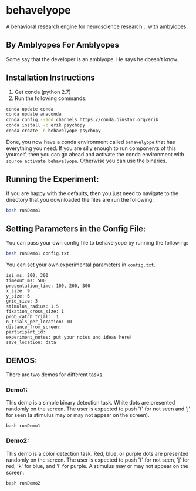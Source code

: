 # behavelyope

A behavioral research engine for neuroscience research... with ambylopes.

## By Amblyopes For Amblyopes

Some say that the developer is an amblyope. He says he doesn't know.

## Installation Instructions

1. Get conda (python 2.7)
2. Run the following commands:
```bash
conda update conda 
conda update anaconda
conda config --add channels https://conda.binstar.org/erik
conda install -c erik psychopy
conda create -n behavelyope psychopy
```

Done, you now have a conda environment called `behavelyope` that has everything you need.
If you are silly enough to run components of this yourself, then you can go ahead and activate 
the conda environment with `source activate behavelyope`.  Otherwise you can use the binaries.

## Running the Experiment:

If you are happy with the defaults, then you just need to navigate to the directory that you downloaded the files are run the following:

```bash
bash runDemo1
```

## Setting Parameters in the Config File:

You can pass your own config file to behavelyope by running the following:

```bash
bash runDemo1 config.txt
```

You can set your own experimental parameters in `config.txt`.

```text
isi_ms: 200, 300
timeout_ms: 500
presentation_time: 100, 200, 300
x_size: 9
y_size: 6
grid_size: 3
stimulus_radius: 1.5
fixation_cross_size: 1
prob_catch_trial: .1
n_trials_per_location: 10
distance_from_screen: 
participant_id: 
experiment_notes: put your notes and ideas here!
save_location: data
```

## DEMOS:

There are two demos for different tasks.

### Demo1:

This demo is a simple binary detection task. White dots are presented randomly on the screen. The user is expected to push 'f' for not seen and 'j' for seen (a stimulus may or may not appear on the screen).

```
bash runDemo1
```

### Demo2:

This demo is a color detection task. Red, blue, or purple dots are presented randomly on the screen. The user is expected to push 'f' for not seen, 'j' for red, 'k' for blue, and 'l' for purple. A stimulus may or may not appear on the screen.

```
bash runDemo2
```
